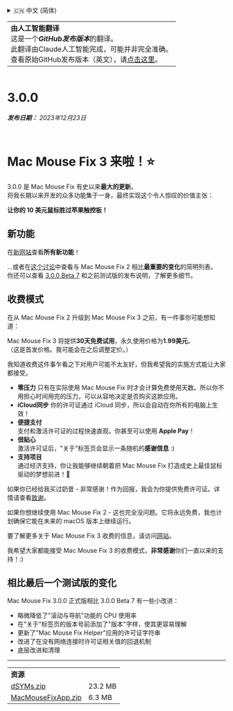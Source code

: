<details>
<summary>🇨🇳 中文 (简体)</summary>

[🇬🇧 English (GitHub)](https://github.com/noah-nuebling/mac-mouse-fix/releases/tag/3.0.0)\
[🇦🇩 Català](https://redirect.macmousefix.com/?target=mmf-release&tag=3.0.0&locale=ca)\
[🇩🇪 Deutsch](https://redirect.macmousefix.com/?target=mmf-release&tag=3.0.0&locale=de)\
[🇪🇸 Español](https://redirect.macmousefix.com/?target=mmf-release&tag=3.0.0&locale=es)\
[🇫🇷 Français](https://redirect.macmousefix.com/?target=mmf-release&tag=3.0.0&locale=fr)\
[🇮🇩 Indonesia](https://redirect.macmousefix.com/?target=mmf-release&tag=3.0.0&locale=id)\
[🇮🇹 Italiano](https://redirect.macmousefix.com/?target=mmf-release&tag=3.0.0&locale=it)\
[🇭🇺 Magyar](https://redirect.macmousefix.com/?target=mmf-release&tag=3.0.0&locale=hu)\
[🇳🇱 Nederlands](https://redirect.macmousefix.com/?target=mmf-release&tag=3.0.0&locale=nl)\
[🇵🇱 Polski](https://redirect.macmousefix.com/?target=mmf-release&tag=3.0.0&locale=pl)\
[🇧🇷 Português (Brasil)](https://redirect.macmousefix.com/?target=mmf-release&tag=3.0.0&locale=pt-BR)\
[🇵🇹 Português (Portugal)](https://redirect.macmousefix.com/?target=mmf-release&tag=3.0.0&locale=pt-PT)\
[🇷🇴 Română](https://redirect.macmousefix.com/?target=mmf-release&tag=3.0.0&locale=ro)\
[🇸🇪 Svenska](https://redirect.macmousefix.com/?target=mmf-release&tag=3.0.0&locale=sv)\
[🇻🇳 Tiếng Việt](https://redirect.macmousefix.com/?target=mmf-release&tag=3.0.0&locale=vi)\
[🇹🇷 Türkçe](https://redirect.macmousefix.com/?target=mmf-release&tag=3.0.0&locale=tr)\
[🇨🇿 Čeština](https://redirect.macmousefix.com/?target=mmf-release&tag=3.0.0&locale=cs)\
[🇬🇷 Ελληνικά](https://redirect.macmousefix.com/?target=mmf-release&tag=3.0.0&locale=el)\
[🇷🇺 Русский](https://redirect.macmousefix.com/?target=mmf-release&tag=3.0.0&locale=ru)\
[🇺🇦 Українська](https://redirect.macmousefix.com/?target=mmf-release&tag=3.0.0&locale=uk)\
[🇮🇱 עברית](https://redirect.macmousefix.com/?target=mmf-release&tag=3.0.0&locale=he)\
[🇸🇦 العربية](https://redirect.macmousefix.com/?target=mmf-release&tag=3.0.0&locale=ar)\
[🇮🇳 हिन्दी](https://redirect.macmousefix.com/?target=mmf-release&tag=3.0.0&locale=hi)\
[🇹🇭 ไทย](https://redirect.macmousefix.com/?target=mmf-release&tag=3.0.0&locale=th)\
**🇨🇳 中文 (简体)**\
[🇨🇳 中文 (繁體)](https://redirect.macmousefix.com/?target=mmf-release&tag=3.0.0&locale=zh-Hant)\
[🇭🇰 中文（香港)](https://redirect.macmousefix.com/?target=mmf-release&tag=3.0.0&locale=zh-HK)\
[🇯🇵 日本語](https://redirect.macmousefix.com/?target=mmf-release&tag=3.0.0&locale=ja)\
[🇰🇷 한국어](https://redirect.macmousefix.com/?target=mmf-release&tag=3.0.0&locale=ko)\
[Help translate Mac Mouse Fix to different languages!](https://github.com/noah-nuebling/mac-mouse-fix/discussions/731)
</details>
<table align=><td>
<b>由人工智能翻译</b><br>
这是一个<b><em>GitHub发布版本</em></b>的翻译。<br>
此翻译由Claude人工智能完成，可能并非完全准确。<br>
查看原始GitHub发布版本（英文），请<a href="https://github.com/noah-nuebling/mac-mouse-fix/releases/tag/3.0.0">点击这里</a>。
</td></table>

<table></table>

# 3.0.0
***发布日期：** 2023年12月23日*

<br>

# Mac Mouse Fix 3 来啦！⭐️

3.0.0 是 Mac Mouse Fix 有史以来**最大的更新**。\
将我长期以来开发的众多功能集于一身，最终实现这个令人惊叹的价值主张：

**让你的 10 美元鼠标胜过苹果触控板！**

## 新功能

在[新网站](http://macmousefix.com/)查看**所有新功能**！

...或者在[这个讨论](https://github.com/noah-nuebling/mac-mouse-fix/discussions/743#discussioncomment-7938922)中查看与 Mac Mouse Fix 2 相比**最重要的变化**的简明列表。\
你还可以查看 [3.0.0 Beta 7](https://github.com/noah-nuebling/mac-mouse-fix/releases/tag/3.0.0-Beta-7) 和之前测试版的发布说明，了解更多细节。

## 收费模式

在从 Mac Mouse Fix 2 升级到 Mac Mouse Fix 3 之前，有一件事你可能想知道：

Mac Mouse Fix 3 将提供**30天免费试用**，永久使用价格为**1.99美元**。\
（这是首发价格。我可能会在之后调整定价。）

我知道收费这件事乍看之下对用户可能不太友好，但我希望我的实施方式能让大家都接受。

- **零压力**
   只有在实际使用 Mac Mouse Fix 时才会计算免费使用天数。所以你不用担心时间用完的压力，可以从容地决定是否购买这款应用。
- **iCloud同步**
   你的许可证通过 iCloud 同步，所以会自动在你所有的电脑上生效！
- **便捷支付**\
   支付和激活许可证的过程快速直观。你甚至可以使用 **Apple Pay**！
- **很贴心**\
   激活许可证后，"关于"标签页会显示一条随机的**感谢信息** :)
- **支持项目**\
   通过经济支持，你让我能够继续朝着把 Mac Mouse Fix 打造成史上最佳鼠标驱动的梦想前进！🚀

如果你已经给我买过奶昔 - 非常感谢！作为回报，我会为你提供免费许可证。详情请查看[致谢](https://github.com/noah-nuebling/mac-mouse-fix/blob/master/Acknowledgements.md#-paypal-donations)。

如果你想继续使用 Mac Mouse Fix 2 - 这也完全没问题。它将永远免费，我也计划确保它能在未来的 macOS 版本上继续运行。

要了解更多关于 Mac Mouse Fix 3 收费的信息，请访问[网站](https://macmousefix.com/#price)。

我希望大家都能接受 Mac Mouse Fix 3 的收费模式，**非常感谢**你们一直以来的支持！:)

## 相比最后一个测试版的变化

Mac Mouse Fix 3.0.0 正式版相比 3.0.0 Beta 7 有一些小改进：

- 略微降低了"滚动与导航"功能的 CPU 使用率
- 在"关于"标签页的版本号前添加了"版本"字样，使其更容易理解
- 更新了"Mac Mouse Fix Helper"应用的许可证字符串
- 改进了在没有网络连接时许可证相关值的回退机制
- 底层改进和清理

---

<table align="start">
<tr>
    <td colspan=2>
        <b>资源</b>
    </td>
</tr>
<tr>
    <td><a href="https://github.com/noah-nuebling/mac-mouse-fix/releases/download/3.0.0/dSYMs.zip">dSYMs.zip</a></td>
    <td>23.2 MB</td>
</tr>
<tr>
    <td><a href="https://github.com/noah-nuebling/mac-mouse-fix/releases/download/3.0.0/MacMouseFixApp.zip">MacMouseFixApp.zip</a></td>
    <td>6.3 MB</td>
</tr>
</table>